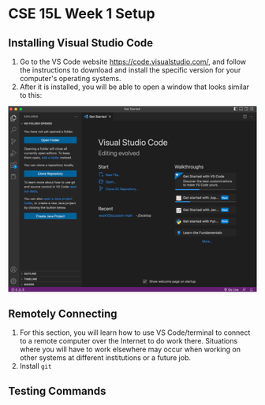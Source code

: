 # CSE 15L Week 1 Setup

## Installing Visual Studio Code
1. Go to the VS Code website https://code.visualstudio.com/, and follow the instructions to download and install the specific version for your computer's operating systems.
2. After it is installed, you will be able to open a window that looks similar to this:

![Image](vs_code.png)

## Remotely Connecting
1. For this section, you will learn how to use VS Code/terminal to connect to a remote computer over the Internet to do work there. Situations where you will have to work elsewhere may occur when working on other systems at different institutions or a future job.
2. Install `git` 

## Testing Commands
